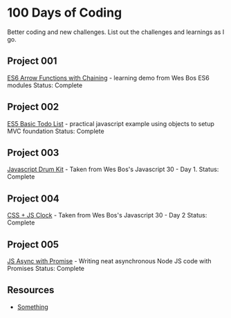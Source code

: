 # 100 Days of Coding
Better coding and new challenges. List out the challenges and learnings as I go.

## Project 001
[ES6 Arrow Functions with Chaining](001/) - learning demo from Wes Bos ES6 modules
Status: Complete

## Project 002
[ES5 Basic Todo List](002/) - practical javascript example using objects to setup MVC foundation
Status: Complete

## Project 003
[Javascript Drum Kit](003/) - Taken from Wes Bos's Javascript 30 - Day 1.
Status: Complete

## Project 004
[CSS + JS Clock](004/) - Taken from Wes Bos's Javascript 30 - Day 2
Status: Complete

## Project 005
[JS Async with Promise](005/) - Writing neat asynchronous Node JS code with Promises
Status: Complete

## Resources
* [Something](https://github.com/)
